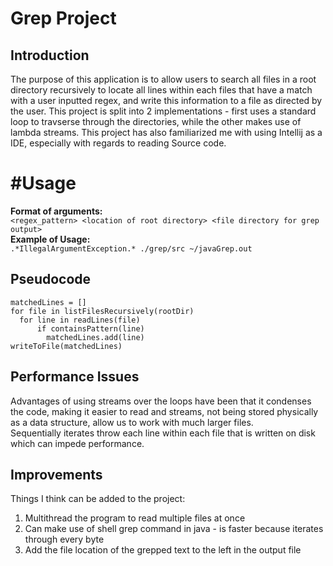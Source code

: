 # Grep Project
## Introduction
The purpose of this application is to allow users to search all files in a root directory recursively to locate all lines within each files
that have a match with a user inputted regex, and write this information to a file as directed by the user. This project is split into 2 implementations -
first uses a standard loop to travserse through the directories, while the other makes use of lambda streams. This project has also familiarized me
with using Intellij as a IDE, especially with regards to reading Source code.

# #Usage
**Format of arguments:** <br />
```<regex_pattern> <location of root directory> <file directory for grep output>```<br />
**Example of Usage:** <br />
```.*IllegalArgumentException.* ./grep/src ~/javaGrep.out```

## Pseudocode
```
matchedLines = []
for file in listFilesRecursively(rootDir)
  for line in readLines(file)
      if containsPattern(line)
        matchedLines.add(line)
writeToFile(matchedLines)
```

## Performance Issues
Advantages of using streams over the loops have been that it condenses the code, making it easier to read and streams, not being stored physically as a 
data structure, allow us to work with much larger files.<br />
Sequentially iterates throw each line within each file that is written on disk which can impede performance.

## Improvements
Things I think can be added to the project:
1) Multithread the program to read multiple files at once
2) Can make use of shell grep command in java - is faster because iterates through every byte
3) Add the file location of the grepped text to the left in the output file
